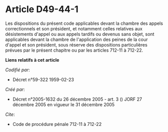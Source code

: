 # Article D49-44-1

Les dispositions du présent code applicables devant la chambre des appels correctionnels et son président, et notamment
celles relatives aux désistements d'appel ou aux appels tardifs ou devenus sans objet, sont applicables devant la chambre de
l'application des peines de la cour d'appel et son président, sous réserve des dispositions particulières prévues par le
présent chapitre ou par les articles 712-11 à 712-22.

**Liens relatifs à cet article**

_Codifié par_:

  - Décret n°59-322 1959-02-23

_Créé par_:

  - Décret n°2005-1632 du 26 décembre 2005 - art. 3 () JORF 27 décembre 2005 en vigueur le 31 décembre 2005

_Cite_:

  - Code de procédure pénale 712-11 à 712-22

